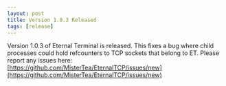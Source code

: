 ```yaml
---
layout: post
title: Version 1.0.3 Released
tags: [release]
---
```


Version 1.0.3 of Eternal Terminal is released.  This fixes a bug where child processes could hold refcounters to TCP sockets that belong to ET.  Please report any issues here: [https://github.com/MisterTea/EternalTCP/issues/new](https://github.com/MisterTea/EternalTCP/issues/new)
